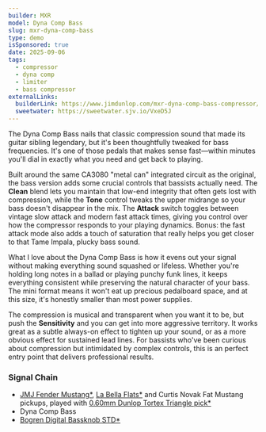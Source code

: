```yaml
---
builder: MXR
model: Dyna Comp Bass
slug: mxr-dyna-comp-bass
type: demo
isSponsored: true
date: 2025-09-06
tags:
  - compressor
  - dyna comp
  - limiter
  - bass compressor
externalLinks:
  builderLink: https://www.jimdunlop.com/mxr-dyna-comp-bass-compressor/
  sweetwater: https://sweetwater.sjv.io/VxeD5J
---
```


The Dyna Comp Bass nails that classic compression sound that made its guitar sibling legendary, but it's been thoughtfully tweaked for bass frequencies. It's one of those pedals that makes sense fast—within minutes you'll dial in exactly what you need and get back to playing.

Built around the same CA3080 "metal can" integrated circuit as the original, the bass version adds some crucial controls that bassists actually need. The **Clean** blend lets you maintain that low-end integrity that often gets lost with compression, while the **Tone** control tweaks the upper midrange so your bass doesn't disappear in the mix. The **Attack** switch toggles between vintage slow attack and modern fast attack times, giving you control over how the compressor responds to your playing dynamics. Bonus: the fast attack mode also adds a touch of saturation that really helps you get closer to that Tame Impala, plucky bass sound.

What I love about the Dyna Comp Bass is how it evens out your signal without making everything sound squashed or lifeless. Whether you're holding long notes in a ballad or playing punchy funk lines, it keeps everything consistent while preserving the natural character of your bass. The mini format means it won't eat up precious pedalboard space, and at this size, it's honestly smaller than most power supplies.

The compression is musical and transparent when you want it to be, but push the **Sensitivity** and you can get into more aggressive territory. It works great as a subtle always-on effect to tighten up your sound, or as a more obvious effect for sustained lead lines. For bassists who've been curious about compression but intimidated by complex controls, this is an perfect entry point that delivers professional results.

### Signal Chain

- [JMJ Fender Mustang\*](https://sweetwater.sjv.io/R5A6bg), [La Bella Flats\*](https://sweetwater.sjv.io/WqZN6Z) and Curtis Novak Fat Mustang pickups, played with [0.60mm Dunlop Tortex Triangle pick\*](https://sweetwater.sjv.io/7akO2A)
- Dyna Comp Bass
- [Bogren Digital Bassknob STD\*](https://www.thomann.de/intl/bogren_digital_bassknob_std.htm?offid=1&affid=3396)
